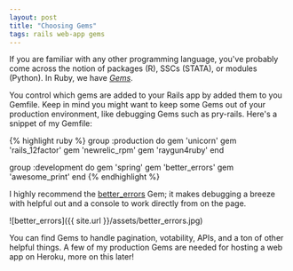 ```yaml
---
layout: post
title: "Choosing Gems"
tags: rails web-app gems
---
```


If you are familiar with any other programming language, you've probably come
across the notion of packages (R), SSCs (STATA), or modules (Python). In Ruby, we
have [*Gems*](https://rubygems.org/).

You control which gems are added to your Rails app by added them to you Gemfile.
Keep in mind you might want to keep some Gems out of your production environment, like
debugging Gems such as pry-rails. Here's a snippet of my Gemfile:

{% highlight ruby %}
group :production do
  gem 'unicorn'
  gem 'rails_12factor'
  gem 'newrelic_rpm'
  gem 'raygun4ruby'
end

group :development do
  gem 'spring'
  gem 'better_errors'
  gem 'awesome_print'
  end
{% endhighlight %}

I highly recommend the [better_errors](https://github.com/charliesome/better_errors) Gem; it makes debugging a breeze with helpful out and
a console to work directly from on the page.

![better_errors]({{ site.url }}/assets/better_errors.jpg)

You can find Gems to handle pagination, votability, APIs, and a ton of other helpful things.
A few of my production Gems are needed for hosting a web app on Heroku, more on this later!
